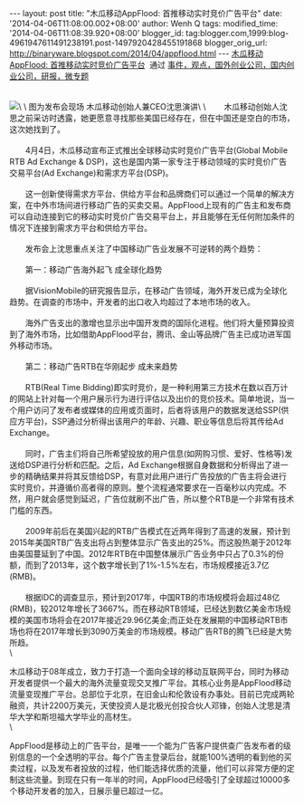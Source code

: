 --- layout: post title: "木瓜移动AppFlood: 首推移动实时竞价广告平台"
date: '2014-04-06T11:08:00.002+08:00' author: Wenh Q tags:
modified\_time: '2014-04-06T11:08:39.920+08:00' blogger\_id:
tag:blogger.com,1999:blog-4961947611491238191.post-1497920428455191868
blogger\_orig\_url: http://binaryware.blogspot.com/2014/04/appflood.html
--- [木瓜移动AppFlood:
首推移动实时竞价广告平台](http://www.kuailiyu.com/article/9193.html)  通过
[事件，观点，国外创业公司，国内创业公司，研报，微专题](http://www.kuailiyu.com/)\
\
\
![](https://images-blogger-opensocial.googleusercontent.com/gadgets/proxy?url=http%3A%2F%2Fwww.kuailiyu.com%2Fuploadfile%2F2014%2F0404%2F20140404121003613.jpg&container=blogger&gadget=a&rewriteMime=image%2F*)\
\
图为发布会现场 木瓜移动创始人兼CEO沈思演讲\
\
　　木瓜移动创始人沈思之前采访时透露，她更愿意寻找那些美国已经存在，但在中国还是空白的市场，这次她找到了。\
\
　　4月4日，木瓜移动宣布正式推出全球移动实时竞价广告平台(Global Mobile
RTB Ad Exchange &
DSP)，这也是国内第一家专注于移动领域的实时竞价广告交易平台(Ad
Exchange)和需求方平台(DSP)。\
\
　　这一创新使得需求方平台、供给方平台和品牌商们可以通过一个简单的解决方案，在中外市场间进行移动广告的买卖交易。AppFlood上现有的广告主和发布商可以自动连接到它的移动实时竞价广告交易平台上，并且能够在无任何附加条件的情况下连接到需求方平台和供给方平台。\
\
　　发布会上沈思重点关注了中国移动广告业发展不可逆转的两个趋势：\
\
　　第一：移动广告海外起飞 成全球化趋势\
\
　　据VisionMobile的研究报告显示，在移动广告领域，海外开发已成为全球化趋势。在调查的市场中，开发者的出口收入均超过了本地市场的收入。\
\
　　海外广告支出的激增也显示出中国开发商的国际化进程。他们将大量预算投资到了海外市场，比如借助AppFlood平台，腾讯、金山等品牌广告主已成功进军国外移动市场。\
\
　　第二：移动广告RTB在华刚起步 成未来趋势\
\
　　RTB(Real Time
Bidding)即实时竞价，是一种利用第三方技术在数以百万计的网站上针对每一个用户展示行为进行评估以及出价的竞价技术。简单地说，当一个用户访问了发布者或媒体的应用或页面时，后者将该用户的数据发送给SSP(供应方平台)，SSP通过分析得出该用户的年龄、兴趣、职业等信息后将其传给Ad
Exchange。\
\
　　同时，广告主们将自己所希望投放的用户信息(如网购习惯、爱好、性格等)发送给DSP进行分析和匹配。之后，Ad
Exchange根据自身数据和分析得出了进一步的精确结果并将其反馈给DSP，有意对此用户进行广告投放的广告主将会进行实时竞价，并遵循价高者得的原则。整个流程通常要求在一百毫秒以内完成。不然，用户就会感觉到延迟，广告位就刷不出广告，所以整个RTB是一个非常有技术门槛的东西。\
\
　　2009年前后在美国兴起的RTB广告模式在近两年得到了高速的发展，预计到2015年美国RTB广告支出将占到整体显示广告支出的25%。而这股热潮于2012年由美国蔓延到了中国。2012年RTB在中国整体展示广告业务中只占了0.3%的份额，而到了2013年，这个数字增长到了1%-1.5%左右，市场规模接近3.7亿(RMB)。\
\
　　根据IDC的调查显示，预计到2017年，中国RTB的市场规模将会超过48亿(RMB)，较2012年增长了3667%。而在移动RTB领域，已经达到数亿美金市场规模的美国市场将会在2017年接近29.96亿美金;而正处在发展期的中国移动RTB市场也将在2017年增长到3090万美金的市场规模。移动广告RTB的腾飞已经是大势所趋。\
\

木瓜移动于08年成立，致力于打造一个面向全球的移动互联网平台，同时为移动开发者提供一个最大的海外流量变现交叉推广平台。其核心业务是AppFlood移动流量变现推广平台。总部位于北京，在旧金山和伦敦设有办事处。目前已完成两轮融资，共计2200万美元，天使投资人是北极光创投合伙人邓锋，创始人沈思是清华大学和斯坦福大学毕业的高材生。\
\

AppFlood是移动上的广告平台，是唯一一个能为广告客户提供查广告发布者的级别信息的一个全透明的平台。每个广告主登录后台，就能100%透明的看到他的买卖过程，以及发布者投放的过程，他们能选择优质的流量，他们可以非常方便的定制这些流量。到现在只有一年半的时间，AppFlood已经吸引了全球超过10000多个移动开发者的加入，日展示量已超过一亿。
